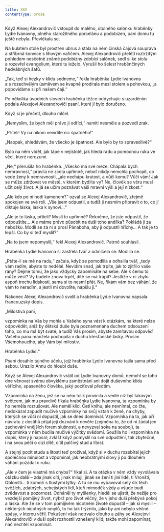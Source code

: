 ```yaml
---
title: XXV
contentType: prose
---
```


Když Alexej Alexandrovič vstoupil do malého, útulného salónku hraběnky Lydie Ivanovny, plného starožitného porcelánu a podobizen, paní domu tu ještě nebyla. Převlékala se.

Na kulatém stole byl prostřen ubrus a stála na něm čínská čajová souprava a stříbrná konvice s lihovým vařičem. Alexej Alexandrovič přelétl roztržitým pohledem nesčetné známé podobizny zdobící salónek, sedl si ke stolu a rozevřel evangelium, které tu leželo. Vyrušil ho šelest hraběnčiných hedvábných šatů.

„Tak, teď si hezky v klidu sedneme,“ řekla hraběnka Lydie Ivanovna a s rozechvělým úsměvem se kvapně prodírala mezi stolem a pohovkou, „a popovídáme si při našem čaji.“

Po několika úvodních slovech hraběnka těžce oddychujíc s uzarděním podala Alexejovi Alexandroviči psaní, které jí bylo doručeno.

Když si je přečetl, dlouho mlčel.

„Nemyslím, že bych měl právo jí odříci,“ namítl nesměle a pozvedl zrak.

„Příteli! Vy na nikom nevidíte nic špatného!“

„Naopak, shledávám, že všecko je špatnost. Ale bylo by to spravedlivé?“

Bylo na něm vidět, jak tápe v nejistotě, jak hledá radu a pomocnou ruku ve věci, které nerozumí.

„Ne,“ přerušila ho hraběnka. „Všecko má své meze. Chápala bych nemravnost,“ pravila ne zcela upřímně, neboť nikdy nemohla pochopit, co vede ženy k nemravnosti, „ale nechápu krutost, a vůči komu? Vůči vám! Jak se může zdržovat ve městě, v kterém bydlíte vy? Ne, člověk se věru musí učit celý život. A já se učím poznávat vaši mravní výši a její nízkost.“

„Ale kdo po ní hodí kamenem?“ ozval se Alexej Alexandrovič, zřejmě spokojen ve své roli. „Vše jsem odpustil, a tudíž ji nesmím připravit o to, co jí diktuje láska, láska k synovi…“

„Ale je to láska, příteli? Myslí to upřímně? Řekněme, že jste odpustil, že odpouštíte… Ale máme právo působit na duši toho andílka? Pokládá ji za nebožku. Modlí se za ni a prosí Pánaboha, aby jí odpustil hříchy… A tak je to lepší. Co by si teď myslil?“

„Na to jsem nepomyslil,“ řekl Alexej Alexandrovič. Patrně souhlasil.

Hraběnka Lydie Ivanovna si zastřela tvář a odmlčela se. Modlila se.

„Ptáte-li se mě na radu,“ začala, když se pomodlila a odhalila tvář, „tedy vám radím, abyste to nedělal. Nevidím snad, jak trpíte, jak to zjitřilo vaše rány? Dejme tomu, že jako vždycky zapomínáte na sebe. Ale k čemu to může vést? Vy budete znova trpět, dítě se má trápit? Jestliže v ní zbylo aspoň trochu lidskosti, sama si to nesmí přát. Ne, říkám vám bez váhání, že vám to neradím, a jestli mi dovolíte, napíšu jí.“

Nakonec Alexej Alexandrovič svolil a hraběnka Lydie Ivanovna napsala francouzský dopis.

  

„Milostivá paní,

vzpomínka na Vás by mohla u Vašeho syna vést k otázkám, na které nelze odpovědět, aniž by dětská duše byla poznamenána duchem odsouzení toho, co mu má být svaté, a tudíž Vás prosím, abyste zamítavou odpověď Vašeho pana manžela pochopila v duchu křesťanské lásky. Prosím Všemohoucího, aby Vám byl milostiv.

Hraběnka _Lydie_.“

Psaní dosáhlo tajného účelu, jejž hraběnka Lydie Ivanovna tajila sama před sebou. Urazilo Annu do hloubi duše.

Když se Alexej Alexandrovič vrátil od Lydie Ivanovny domů, nemohl se toho dne věnovat svému obvyklému zaměstnání ani dojít duševního klidu věřícího, spaseného člověka, jaký pociťoval předtím.

Vzpomínka na ženu, jež se na něm tolik provinila a vedle níž byl takovým světcem, jak mu pravdivě říkala hraběnka Lydie Ivanovna, ta vzpomínka by ho neměla rozrušovat. Ale neměl klid. Četl knihu, ale nevnímal, co čte, nedokázal zapudit mučivé vzpomínky na svůj vztah k ženě, na chyby, kterých se vůči ní dopustil, jak se dnes domníval. Vzpomínka na to, jak při návratu z dostihů přijal její doznání k nevěře (zejména to, že od ní žádal jen zachování vnějších forem slušnosti, a nevyzval soka na souboj), ta vzpomínka v něm budila mučivé výčitky svědomí. Soužila ho i vzpomínka na dopis, který jí napsal; zvlášť když pomyslil na své odpuštění, tak zbytečné, i na svou péči o cizí dítě, cítil palčivý stud a lítost.

A stejný pocit studu a lítosti teď prožíval, když si v duchu rozebíral jejich společnou minulost a vzpomínal, jak neobratnými slovy ji po dlouhém váhání požádal o ruku.

„Ale v čem je vlastně má chyba?“ říkal si. A ta otázka v něm vždy vyvolávala otázku další – zda jinak cítí, jinak milují, jinak se žení ti jiní lidé, ti Vronští, Oblonští… ti komoří s tlustými lýtky. A tu se mu vybavoval celý šik těch svěžích, zdatných, sebejistých lidí, kteří mimoděk vždy a všude budí zvědavost a pozornost. Odháněl ty myšlenky, hleděl se ujistit, že nežije pro vezdejší pomíjivý život, nýbrž pro život věčný, že v jeho duši přebývá pokoj a láska. Ale že se v tom pomíjivém nicotném životě dopustil – jak si myslil – některých nicotných omylů, to ho tak trýznilo, jako by ani nebylo věčné spásy, v kterou věřil. Pokušení však netrvalo dlouho a záhy se Alexejovi Alexandroviči v duši opět rozhostil vznešený klid, takže mohl zapomínat, nač nechtěl vzpomínat.

